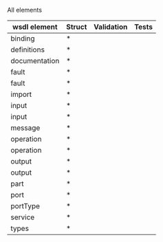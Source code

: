 All elements

| wsdl element | Struct | Validation | Tests |
| -------- | ------ | ---------- | ----- |
| binding | * |
| definitions | * |
| documentation | * |
| fault | * |
| fault | * |
| import | * |
| input | * |
| input | * |
| message | * |
| operation | * |
| operation | * |
| output | * |
| output | * |
| part | * |
| port | * |
| portType | * |
| service | * |
| types | * |
